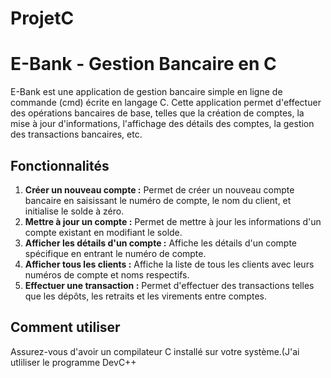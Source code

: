 # ProjetC
# E-Bank - Gestion Bancaire en C
E-Bank est une application de gestion bancaire simple en ligne de commande (cmd) écrite en langage C. Cette application permet d'effectuer des opérations bancaires de base, telles que la création de comptes, la mise à jour d'informations, l'affichage des détails des comptes, la gestion des transactions bancaires, etc.
## Fonctionnalités
1. **Créer un nouveau compte :** Permet de créer un nouveau compte bancaire en saisissant le numéro de compte, le nom du client, et initialise le solde à zéro.
2. **Mettre à jour un compte :** Permet de mettre à jour les informations d'un compte existant en modifiant le solde.
3. **Afficher les détails d'un compte :** Affiche les détails d'un compte spécifique en entrant le numéro de compte.
4. **Afficher tous les clients :** Affiche la liste de tous les clients avec leurs numéros de compte et noms respectifs.
5. **Effectuer une transaction :** Permet d'effectuer des transactions telles que les dépôts, les retraits et les virements entre comptes.
## Comment utiliser
Assurez-vous d'avoir un compilateur C installé sur votre système.(J'ai utliliser le programme DevC++


